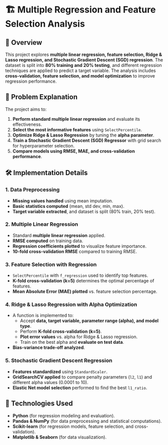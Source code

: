 # 🏗️ Multiple Regression and Feature Selection Analysis  

## 📜 Overview  
This project explores **multiple linear regression, feature selection, Ridge & Lasso regression, and Stochastic Gradient Descent (SGD) regression**. The dataset is split into **80% training and 20% testing**, and different regression techniques are applied to predict a target variable. The analysis includes **cross-validation, feature selection, and model optimization** to improve regression performance.  

## 🎯 Problem Explanation  
The project aims to:  
1. **Perform standard multiple linear regression** and evaluate its effectiveness.  
2. **Select the most informative features** using `SelectPercentile`.  
3. **Optimize Ridge & Lasso Regression** by tuning the **alpha parameter**.  
4. **Train a Stochastic Gradient Descent (SGD) Regressor** with grid search for hyperparameter selection.  
5. **Compare models using RMSE, MAE, and cross-validation performance**.  

## 🛠️ Implementation Details  
### **1. Data Preprocessing**  
- **Missing values handled** using mean imputation.  
- **Basic statistics computed** (mean, std dev, min, max).  
- **Target variable extracted**, and dataset is split (80% train, 20% test).  

### **2. Multiple Linear Regression**  
- Standard **multiple linear regression** applied.  
- **RMSE computed** on training data.  
- **Regression coefficients plotted** to visualize feature importance.  
- **10-fold cross-validation RMSE** compared to training RMSE.  

### **3. Feature Selection with Regression**  
- `SelectPercentile` with `f_regression` used to identify top features.  
- **K-fold cross-validation (k=5)** determines the optimal percentage of features.  
- **Mean Absolute Error (MAE) plotted** vs. feature selection percentage.  

### **4. Ridge & Lasso Regression with Alpha Optimization**  
- A function is implemented to:  
  - Accept **data, target variable, parameter range (alpha), and model type**.  
  - Perform **K-fold cross-validation (k=5)**.  
  - **Plot error values** vs. alpha for Ridge & Lasso regression.  
  - Train on the best alpha and **evaluate on test data**.  
- **Bias-variance trade-off analyzed**.  

### **5. Stochastic Gradient Descent Regression**  
- **Features standardized** using `StandardScaler`.  
- **GridSearchCV applied** to compare penalty parameters (`l2`, `l1`) and different alpha values (0.0001 to 10).  
- **Elastic Net model selection** performed to find the best `l1_ratio`.  

## 🚀 Technologies Used  
- **Python** (for regression modeling and evaluation).  
- **Pandas & NumPy** (for data preprocessing and statistical computations).  
- **Scikit-learn** (for regression models, feature selection, and cross-validation).  
- **Matplotlib & Seaborn** (for data visualization).  
